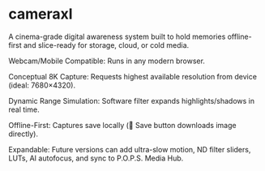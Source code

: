 # cameraxl
A cinema-grade digital awareness system built to hold memories offline-first and slice-ready for storage, cloud, or cold media.

Webcam/Mobile Compatible: Runs in any modern browser.

Conceptual 8K Capture: Requests highest available resolution from device (ideal: 7680×4320).

Dynamic Range Simulation: Software filter expands highlights/shadows in real time.

Offline-First: Captures save locally (💾 Save button downloads image directly).

Expandable: Future versions can add ultra-slow motion, ND filter sliders, LUTs, AI autofocus, and sync to P.O.P.S. Media Hub.
